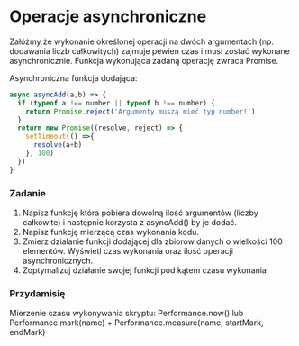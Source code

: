 # Operacje asynchroniczne

Załóżmy że wykonanie określonej operacji na dwóch argumentach (np. dodawania liczb całkowitych) zajmuje pewien czas i musi zostać wykonane asynchronicznie.
Funkcja wykonująca zadaną operację zwraca Promise.

Asynchroniczna funkcja dodająca:  
```Javascript
async asyncAdd(a,b) => {
  if (typeof a !== number || typeof b !== number) {
    return Promise.reject('Argumenty muszą mieć typ number!')
  }
  return new Promise((resolve, reject) => {
    setTimeout(() =>{
      resolve(a+b)
    }, 100)
  })
}
```

### Zadanie
1. Napisz funkcję która pobiera dowolną ilość argumentów (liczby całkowite) i następnie korzysta z asyncAdd() by je dodać.
1. Napisz funkcję mierzącą czas wykonania kodu.
1. Zmierz działanie funkcji dodającej dla zbiorów danych o wielkości 100 elementów. Wyświetl czas wykonania oraz ilość operacji asynchronicznych.
1. Zoptymalizuj działanie swojej funkcji pod kątem czasu wykonania 

### Przydamisię
Mierzenie czasu wykonywania skryptu: Performance.now() lub Performance.mark(name) + Performance.measure(name, startMark, endMark)